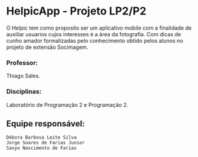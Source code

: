 # HelpicApp - Projeto LP2/P2
O Helpic tem como proposito ser um aplicativo mobile com a finalidade de auxiliar usuarios cujos interesses é a área da fotografia.  Com dicas de cunho amador formalizadas pelo conhecimento obtido pelos alunos no projeto de extensão Socimagem.

### Professor:

Thiago Sales.

### Disciplinas:

Laboratório de Programação 2 e Programação 2.


## Equipe responsável:
```
Débora Barbosa Leite Silva
Jorge Soares de Farias Junior
Savyo Nascimento de Farias
```

